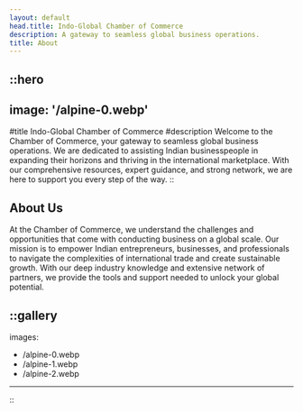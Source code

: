 ```yaml
---
layout: default
head.title: Indo-Global Chamber of Commerce
description: A gateway to seamless global business operations.
title: About
---
```


::hero
---
image: '/alpine-0.webp'
---
#title
Indo-Global Chamber of Commerce
#description
Welcome to the Chamber of Commerce, your gateway to seamless global business operations. We are dedicated to assisting Indian businesspeople in expanding their horizons and thriving in the international marketplace. With our comprehensive resources, expert guidance, and strong network, we are here to support you every step of the way.
::

## About Us
At the Chamber of Commerce, we understand the challenges and opportunities that come with conducting business on a global scale. Our mission is to empower Indian entrepreneurs, businesses, and professionals to navigate the complexities of international trade and create sustainable growth. With our deep industry knowledge and extensive network of partners, we provide the tools and support needed to unlock your global potential.

::gallery
---
images:
  - /alpine-0.webp
  - /alpine-1.webp
  - /alpine-2.webp
---
::
